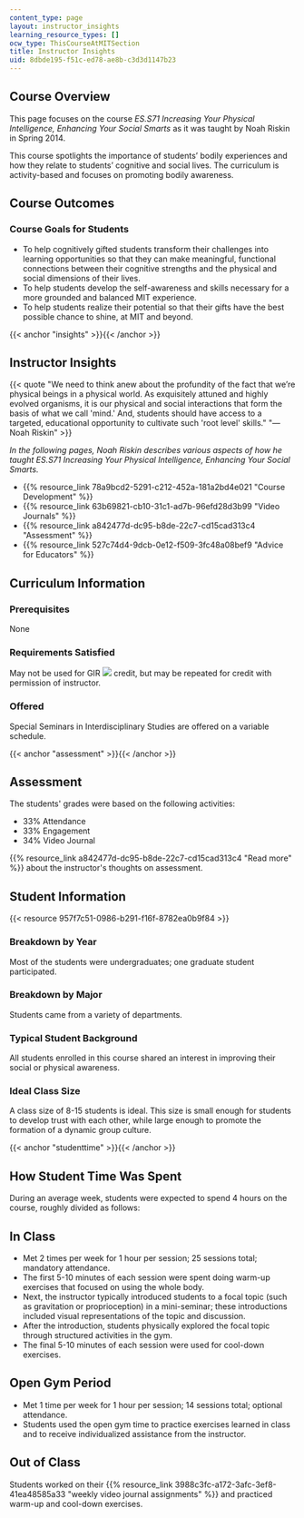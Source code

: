 ```yaml
---
content_type: page
layout: instructor_insights
learning_resource_types: []
ocw_type: ThisCourseAtMITSection
title: Instructor Insights
uid: 8dbde195-f51c-ed78-ae8b-c3d3d1147b23
---
```


Course Overview
---------------

This page focuses on the course _ES.S71 Increasing Your Physical Intelligence, Enhancing Your Social Smarts_ as it was taught by Noah Riskin in Spring 2014.

This course spotlights the importance of students’ bodily experiences and how they relate to students’ cognitive and social lives. The curriculum is activity-based and focuses on promoting bodily awareness.

Course Outcomes
---------------

### Course Goals for Students

*   To help cognitively gifted students transform their challenges into learning opportunities so that they can make meaningful, functional connections between their cognitive strengths and the physical and social dimensions of their lives.
*   To help students develop the self-awareness and skills necessary for a more grounded and balanced MIT experience.
*   To help students realize their potential so that their gifts have the best possible chance to shine, at MIT and beyond.

{{< anchor "insights" >}}{{< /anchor >}}

Instructor Insights
-------------------

{{< quote "We need to think anew about the profundity of the fact that we’re physical beings in a physical world. As exquisitely attuned and highly evolved organisms, it is our physical and social interactions that form the basis of what we call 'mind.' And, students should have access to a targeted, educational opportunity to cultivate such 'root level' skills." "—Noah Riskin" >}}

_In the following pages, Noah Riskin describes various aspects of how he taught _ES.S71 Increasing Your Physical Intelligence, Enhancing Your Social Smarts_._

*   {{% resource_link 78a9bcd2-5291-c212-452a-181a2bd4e021 "Course Development" %}}
*   {{% resource_link 63b69821-cb10-31c1-ad7b-96efd28d3b99 "Video Journals" %}}
*   {{% resource_link a842477d-dc95-b8de-22c7-cd15cad313c4 "Assessment" %}}
*   {{% resource_link 527c74d4-9dcb-0e12-f509-3fc48a08bef9 "Advice for Educators" %}}

Curriculum Information
----------------------

### Prerequisites

None

### Requirements Satisfied

May not be used for GIR ![](/images/educator/icon-question-gir.png) credit, but may be repeated for credit with permission of instructor.

### Offered

Special Seminars in Interdisciplinary Studies are offered on a variable schedule.

{{< anchor "assessment" >}}{{< /anchor >}}

Assessment
----------

The students' grades were based on the following activities:

- 33% Attendance
- 33% Engagement
- 34% Video Journal


{{% resource_link a842477d-dc95-b8de-22c7-cd15cad313c4 "Read more" %}} about the instructor's thoughts on assessment.

Student Information
-------------------

{{< resource 957f7c51-0986-b291-f16f-8782ea0b9f84 >}}

### Breakdown by Year

Most of the students were undergraduates; one graduate student participated.

### Breakdown by Major

Students came from a variety of departments.

### Typical Student Background

All students enrolled in this course shared an interest in improving their social or physical awareness.

### Ideal Class Size

A class size of 8-15 students is ideal. This size is small enough for students to develop trust with each other, while large enough to promote the formation of a dynamic group culture.

{{< anchor "studenttime" >}}{{< /anchor >}}

How Student Time Was Spent
--------------------------

During an average week, students were expected to spend 4 hours on the course, roughly divided as follows:

In Class
--------

*   Met 2 times per week for 1 hour per session; 25 sessions total; mandatory attendance.
*   The first 5-10 minutes of each session were spent doing warm-up exercises that focused on using the whole body.
*   Next, the instructor typically introduced students to a focal topic (such as gravitation or proprioception) in a mini-seminar; these introductions included visual representations of the topic and discussion.
*   After the introduction, students physically explored the focal topic through structured activities in the gym.
*   The final 5-10 minutes of each session were used for cool-down exercises.

Open Gym Period
---------------

*   Met 1 time per week for 1 hour per session; 14 sessions total; optional attendance.
*   Students used the open gym time to practice exercises learned in class and to receive individualized assistance from the instructor.

Out of Class
------------

Students worked on their {{% resource_link 3988c3fc-a172-3afc-3ef8-41ea48585a33 "weekly video journal assignments" %}} and practiced warm-up and cool-down exercises.
